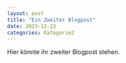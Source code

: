 ```yaml
---
layout: post
title: "Ein Zweiter Blogpost"
date: 2023-12-23
categories: Kategorie2
---
```


Hier könnte ihr zweiter Blogpost stehen.
